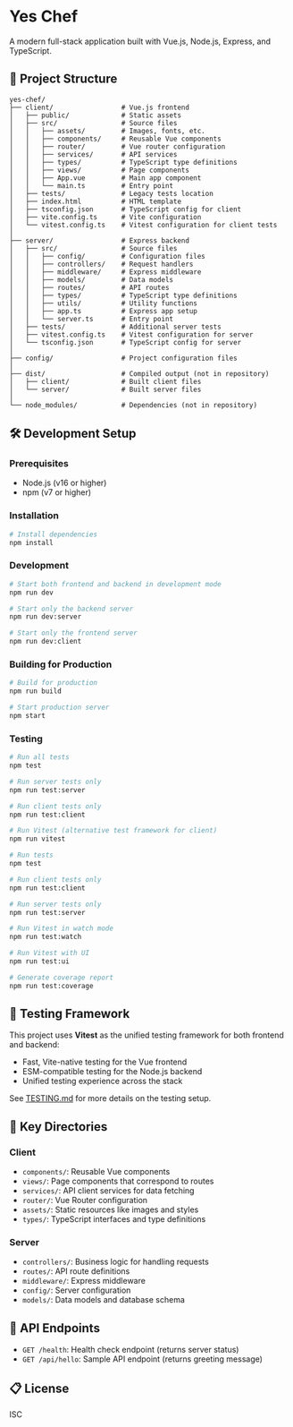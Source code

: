 # Yes Chef

A modern full-stack application built with Vue.js, Node.js, Express, and TypeScript.

## 🚀 Project Structure

```
yes-chef/
├── client/                 # Vue.js frontend
│   ├── public/             # Static assets
│   ├── src/                # Source files
│   │   ├── assets/         # Images, fonts, etc.
│   │   ├── components/     # Reusable Vue components
│   │   ├── router/         # Vue router configuration
│   │   ├── services/       # API services
│   │   ├── types/          # TypeScript type definitions
│   │   ├── views/          # Page components
│   │   ├── App.vue         # Main app component
│   │   └── main.ts         # Entry point
│   ├── tests/              # Legacy tests location
│   ├── index.html          # HTML template
│   ├── tsconfig.json       # TypeScript config for client
│   ├── vite.config.ts      # Vite configuration
│   └── vitest.config.ts    # Vitest configuration for client tests
│
├── server/                 # Express backend
│   ├── src/                # Source files
│   │   ├── config/         # Configuration files
│   │   ├── controllers/    # Request handlers
│   │   ├── middleware/     # Express middleware
│   │   ├── models/         # Data models
│   │   ├── routes/         # API routes
│   │   ├── types/          # TypeScript type definitions
│   │   ├── utils/          # Utility functions
│   │   ├── app.ts          # Express app setup
│   │   └── server.ts       # Entry point
│   ├── tests/              # Additional server tests
│   ├── vitest.config.ts    # Vitest configuration for server
│   └── tsconfig.json       # TypeScript config for server
│
├── config/                 # Project configuration files
│
├── dist/                   # Compiled output (not in repository)
│   ├── client/             # Built client files
│   └── server/             # Built server files
│
└── node_modules/           # Dependencies (not in repository)
```

## 🛠️ Development Setup

### Prerequisites

- Node.js (v16 or higher)
- npm (v7 or higher)

### Installation

```bash
# Install dependencies
npm install
```

### Development

```bash
# Start both frontend and backend in development mode
npm run dev

# Start only the backend server
npm run dev:server

# Start only the frontend server
npm run dev:client
```

### Building for Production

```bash
# Build for production
npm run build

# Start production server
npm start
```

### Testing

```bash
# Run all tests
npm test

# Run server tests only
npm run test:server

# Run client tests only
npm run test:client

# Run Vitest (alternative test framework for client)
npm run vitest

# Run tests
npm test

# Run client tests only
npm run test:client

# Run server tests only
npm run test:server

# Run Vitest in watch mode
npm run test:watch

# Run Vitest with UI
npm run test:ui

# Generate coverage report
npm run test:coverage
```

## 🧪 Testing Framework

This project uses **Vitest** as the unified testing framework for both frontend and backend:

- Fast, Vite-native testing for the Vue frontend
- ESM-compatible testing for the Node.js backend
- Unified testing experience across the stack

See [TESTING.md](TESTING.md) for more details on the testing setup.

## 📂 Key Directories

### Client

- `components/`: Reusable Vue components
- `views/`: Page components that correspond to routes
- `services/`: API client services for data fetching
- `router/`: Vue Router configuration
- `assets/`: Static resources like images and styles
- `types/`: TypeScript interfaces and type definitions

### Server

- `controllers/`: Business logic for handling requests
- `routes/`: API route definitions
- `middleware/`: Express middleware
- `config/`: Server configuration
- `models/`: Data models and database schema

## 🔄 API Endpoints

- `GET /health`: Health check endpoint (returns server status)
- `GET /api/hello`: Sample API endpoint (returns greeting message)

## 📋 License

ISC
